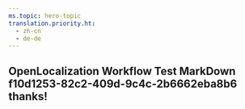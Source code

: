 ```yaml
---
ms.topic: hero-topic
translation.priority.ht: 
  - zh-cn
  - de-de
---
```

## OpenLocalization Workflow Test MarkDown f10d1253-82c2-409d-9c4c-2b6662eba8b6 thanks!
